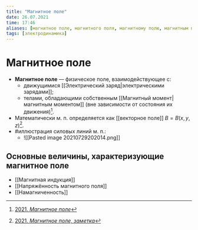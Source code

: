 ```yaml
---
title: "Магнитное поле"
date: 26.07.2021
time: 17:46
aliases: [магнитное поле, магнитного поля, магнитному полю, магнитным полем, магнитном поле]
tags: [электродинамика]
---
```


# Магнитное поле

- **Магнитное поле** — физическое поле, взаимодействующее с:
	- движущимися [[Электрический заряд|электрическими зарядами]];
	- телами, обладающими собственным [[Магнитный момент|магнитным моментом]] (вне зависимости от состояния их движения)[^1].
- Математически м. п. определяется как [[векторное поле]] $B=B(x,y,z)$[^2].
- #иллюстрация силовых линий м. п.:
	- ![[Pasted image 20210729202014.png]]

## Основные величины, характеризующие магнитное поле 

- [[Магнитная индукция]]
- [[Напряжённость магнитного поля]]
- [[Намагниченность]]


[^1]: [2021. *Магнитное поле*](zotero://select/items/1_LHIEK5ST)
[^2]: [2021. *Магнитное поле, заметка*](zotero://select/items/1_SZ596JDG)